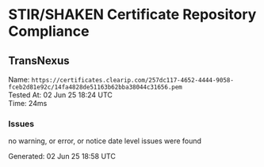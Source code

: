 # STIR/SHAKEN Certificate Repository Compliance

## TransNexus

Name: `https://certificates.clearip.com/257dc117-4652-4444-9058-fceb2d81e92c/14fa4828de51163b62bba38044c31656.pem`\
Tested At: 02 Jun 25 18:24 UTC\
Time: 24ms

### Issues

no warning, or error, or notice date level issues were found

Generated: 02 Jun 25 18:58 UTC